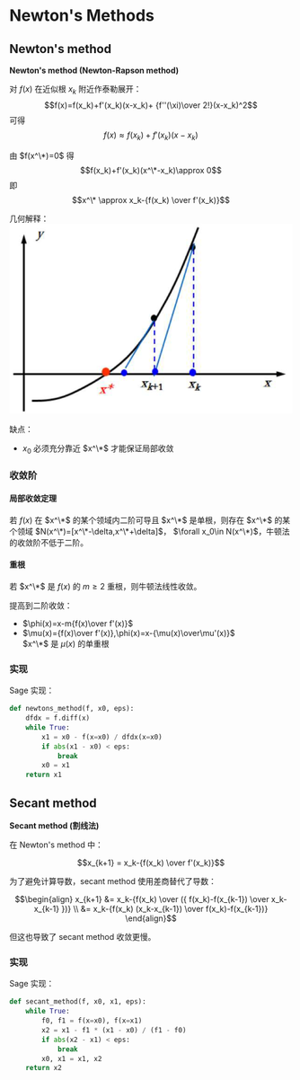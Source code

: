 # Newton's Methods
## Newton's method
**Newton's method (Newton-Rapson method)**

对 $f(x)$ 在近似根 $x_k$ 附近作泰勒展开：
$$f(x)=f(x_k)+f'(x_k)(x-x_k)+ {f''(\xi)\over 2!}(x-x_k)^2$$
可得
$$f(x)\approx f(x_k)+f'(x_k)(x-x_k)$$

由 $f(x^\*)=0$ 得
$$f(x_k)+f'(x_k)(x^\*-x_k)\approx 0$$
即
$$x^\* \approx x_k-{f(x_k) \over f'(x_k)}$$

几何解释：  
![](images/Newton's-method.png)

缺点：
- $x_0$ 必须充分靠近 $x^\*$ 才能保证局部收敛

### 收敛阶
#### 局部收敛定理
若 $f(x)$ 在 $x^\*$ 的某个领域内二阶可导且 $x^\*$ 是单根，则存在 $x^\*$ 的某个领域 $N(x^\*)=[x^\*-\delta,x^\*+\delta]$， $\forall x_0\in N(x^\*)$，牛顿法的收敛阶不低于二阶。

#### 重根
若 $x^\*$ 是 $f(x)$ 的 $m\ge2$ 重根，则牛顿法线性收敛。

提高到二阶收敛：
- $\phi(x)=x-m{f(x)\over f'(x)}$
- $\mu(x)={f(x)\over f'(x)},\phi(x)=x-{\mu(x)\over\mu'(x)}$  
  $x^\*$ 是 $\mu(x)$ 的单重根

### 实现
Sage 实现：
```python
def newtons_method(f, x0, eps):
    dfdx = f.diff(x)
    while True:
        x1 = x0 - f(x=x0) / dfdx(x=x0)
        if abs(x1 - x0) < eps:
            break
        x0 = x1
    return x1
```

## Secant method
**Secant method (割线法)**

在 Newton's method 中：

$$x_{k+1} = x_k-{f(x_k) \over f'(x_k)}$$

为了避免计算导数，secant method 使用差商替代了导数：

$$\begin{align}
x_{k+1} &= x_k-{f(x_k) \over ({ f(x_k)-f(x_{k-1}) \over x_k-x_{k-1} })} \\
&= x_k-{f(x_k) (x_k-x_{k-1}) \over f(x_k)-f(x_{k-1})}
\end{align}$$

但这也导致了 secant method 收敛更慢。

### 实现
Sage 实现：
```python
def secant_method(f, x0, x1, eps):
    while True:
        f0, f1 = f(x=x0), f(x=x1)
        x2 = x1 - f1 * (x1 - x0) / (f1 - f0)
        if abs(x2 - x1) < eps:
            break
        x0, x1 = x1, x2
    return x2
```